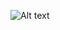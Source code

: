 ![Alt text](https://firebasestorage.googleapis.com/v0/b/fvn-cd.appspot.com/o/images%2FbKOa1OrkAqeQaHbTI281M6CKoFZ2?alt=media&token=0427aa4b-a506-4ff1-9524-76e3b87cfcbc)
